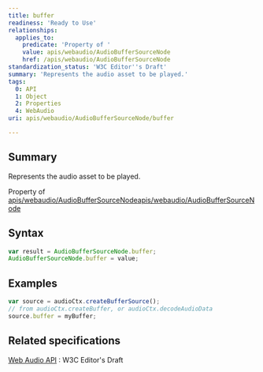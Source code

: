 ```yaml
---
title: buffer
readiness: 'Ready to Use'
relationships:
  applies_to:
    predicate: 'Property of '
    value: apis/webaudio/AudioBufferSourceNode
    href: /apis/webaudio/AudioBufferSourceNode
standardization_status: 'W3C Editor''s Draft'
summary: 'Represents the audio asset to be played.'
tags:
  0: API
  1: Object
  2: Properties
  4: WebAudio
uri: apis/webaudio/AudioBufferSourceNode/buffer

---
```

## Summary

Represents the audio asset to be played.

Property of [apis/webaudio/AudioBufferSourceNode](/apis/webaudio/AudioBufferSourceNode)[apis/webaudio/AudioBufferSourceNode](/apis/webaudio/AudioBufferSourceNode)

## Syntax

``` js
var result = AudioBufferSourceNode.buffer;
AudioBufferSourceNode.buffer = value;
```

## Examples

``` js
var source = audioCtx.createBufferSource();
// from audioCtx.createBuffer, or audioCtx.decodeAudioData
source.buffer = myBuffer;
```

## Related specifications

[Web Audio API](http://webaudio.github.io/web-audio-api/)
:   W3C Editor's Draft
